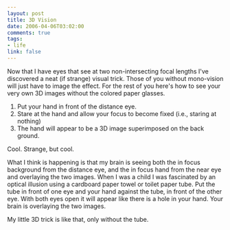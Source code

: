 ```yaml
--- 
layout: post
title: 3D Vision
date: 2006-04-06T03:02:00
comments: true
tags:
- life
link: false
---
```

Now that I have eyes that see at two non-intersecting focal lengths I've discovered a neat (if strange) visual trick. Those of you without mono-vision will just have to image the effect. For the rest of you here's how to see your very own 3D images without the colored paper glasses.

1. Put your hand in front of the distance eye.
2. Stare at the hand and allow your focus to become fixed (i.e., staring at nothing)
3. The hand will appear to be a 3D image superimposed on the back ground.

Cool. Strange, but cool.

What I think is happening is that my brain is seeing both the in focus background from the distance eye, and the in focus hand from the near eye and overlaying the two images. When I was a child I was fascinated by an optical illusion using a cardboard paper towel or toilet paper tube. Put the tube in front of one eye and your hand against the tube, in front of the other eye. With both eyes open it will appear like there is a hole in your hand. Your brain is overlaying the two images.

My little 3D trick is like that, only without the tube.
